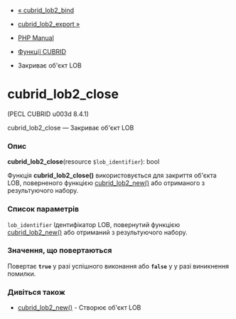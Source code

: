- [« cubrid_lob2_bind](function.cubrid-lob2-bind.md)
- [cubrid_lob2_export »](function.cubrid-lob2-export.md)

- [PHP Manual](index.md)
- [Функції CUBRID](ref.cubrid.md)
- Закриває об'єкт LOB

# cubrid_lob2_close

(PECL CUBRID u003d 8.4.1)

cubrid_lob2_close — Закриває об'єкт LOB

### Опис

**cubrid_lob2_close**(resource `$lob_identifier`): bool

Функція **cubrid_lob2_close()** використовується для закриття об'єкта LOB,
поверненого функцією
[cubrid_lob2_new()](function.cubrid-lob2-new.md) або отриманого з
результуючого набору.

### Список параметрів

`lob_identifier`
Ідентифікатор LOB, повернутий функцією
[cubrid_lob2_new()](function.cubrid-lob2-new.md) або отриманий з
результуючого набору.

### Значення, що повертаються

Повертає **`true`** у разі успішного виконання або **`false`** у
у разі виникнення помилки.

### Дивіться також

- [cubrid_lob2_new()](function.cubrid-lob2-new.md) - Створює об'єкт
LOB
